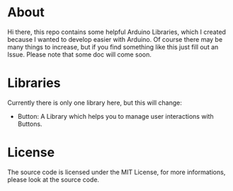 About
=====

Hi there, this repo contains some helpful Arduino Libraries, which I
created because I wanted to develop easier with Arduino.
Of course there may be many things to increase, but if you find something
like this just fill out an Issue.
Please note that some doc will come soon.

Libraries
=========

Currently there is only one library here, but this will change:

* Button: A Library which helps you to manage user interactions with Buttons.

License
=======

The source code is licensed under the MIT License, for more informations,
please look at the source code.